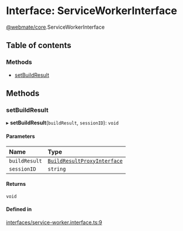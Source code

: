 # Interface: ServiceWorkerInterface

[@webmate/core](../wiki/@webmate.core).ServiceWorkerInterface

## Table of contents

### Methods

- [setBuildResult](../wiki/@webmate.core.ServiceWorkerInterface#setbuildresult)

## Methods

### setBuildResult

▸ **setBuildResult**(`buildResult`, `sessionID`): `void`

#### Parameters

| Name | Type |
| :------ | :------ |
| `buildResult` | [`BuildResultProxyInterface`](../wiki/@webmate.core.BuildResultProxyInterface) |
| `sessionID` | `string` |

#### Returns

`void`

#### Defined in

[interfaces/service-worker.interface.ts:9](https://gitlab.com/ligrila/webmate-lit/-/blob/4b99057/packages/core/src/interfaces/service-worker.interface.ts#L9)
